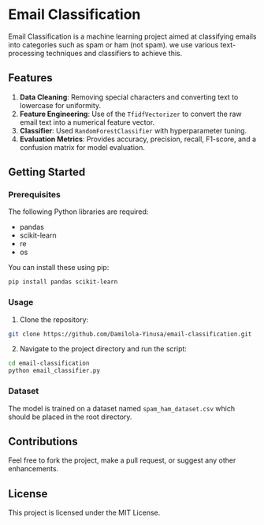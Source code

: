 # Email Classification

Email Classification is a machine learning project aimed at classifying emails into categories such as spam or ham (not spam). we use various text-processing techniques and classifiers to achieve this.

## Features

1. **Data Cleaning**: Removing special characters and converting text to lowercase for uniformity.
2. **Feature Engineering**: Use of the `TfidfVectorizer` to convert the raw email text into a numerical feature vector.
3. **Classifier**: Used `RandomForestClassifier` with hyperparameter tuning.
4. **Evaluation Metrics**: Provides accuracy, precision, recall, F1-score, and a confusion matrix for model evaluation.

## Getting Started

### Prerequisites

The following Python libraries are required:

- pandas
- scikit-learn
- re
- os

You can install these using pip:

```bash
pip install pandas scikit-learn
```

### Usage

1. Clone the repository:

```bash
git clone https://github.com/Damilola-Yinusa/email-classification.git
```

2. Navigate to the project directory and run the script:

```bash
cd email-classification
python email_classifier.py
```

### Dataset

The model is trained on a dataset named `spam_ham_dataset.csv` which should be placed in the root directory.

## Contributions

Feel free to fork the project, make a pull request, or suggest any other enhancements.

## License

This project is licensed under the MIT License.
